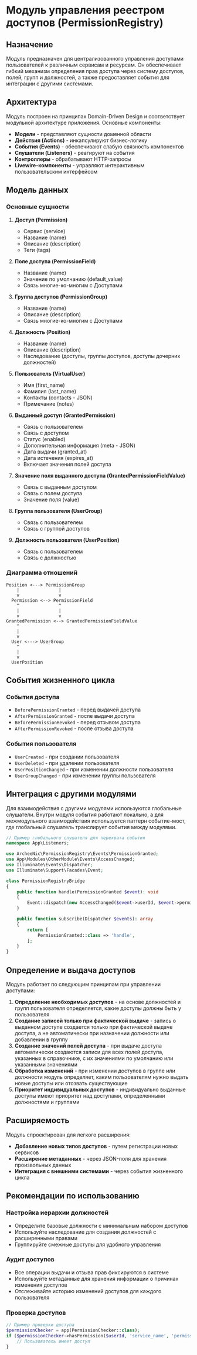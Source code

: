 # Модуль управления реестром доступов (PermissionRegistry)

## Назначение

Модуль предназначен для централизованного управления доступами пользователей к различным сервисам и ресурсам. Он обеспечивает гибкий механизм определения прав доступа через систему доступов, полей, групп и должностей, а также предоставляет события для интеграции с другими системами.

## Архитектура

Модуль построен на принципах Domain-Driven Design и соответствует модульной архитектуре приложения. Основные компоненты:

- **Модели** - представляют сущности доменной области
- **Действия (Actions)** - инкапсулируют бизнес-логику
- **События (Events)** - обеспечивают слабую связность компонентов
- **Слушатели (Listeners)** - реагируют на события
- **Контроллеры** - обрабатывают HTTP-запросы
- **Livewire-компоненты** - управляют интерактивным пользовательским интерфейсом

## Модель данных

### Основные сущности

1. **Доступ (Permission)**
    - Сервис (service)
    - Название (name)
    - Описание (description)
    - Теги (tags)

2. **Поле доступа (PermissionField)**
    - Название (name)
    - Значение по умолчанию (default_value)
    - Связь многие-ко-многим с Доступами

3. **Группа доступов (PermissionGroup)**
    - Название (name)
    - Описание (description)
    - Связь многие-ко-многим с Доступами

4. **Должность (Position)**
    - Название (name)
    - Описание (description)
    - Наследование (доступы, группы доступов, доступы дочерних должностей)

5. **Пользователь (VirtualUser)**
    - Имя (first_name)
    - Фамилия (last_name)
    - Контакты (contacts - JSON)
    - Примечание (notes)

6. **Выданный доступ (GrantedPermission)**
    - Связь с пользователем
    - Связь с доступом
    - Статус (enabled)
    - Дополнительная информация (meta - JSON)
    - Дата выдачи (granted_at)
    - Дата истечения (expires_at)
    - Включает значения полей доступа

7. **Значение поля выданного доступа (GrantedPermissionFieldValue)**
    - Связь с выданным доступом
    - Связь с полем доступа
    - Значение поля (value)

7. **Группа пользователя (UserGroup)**
    - Связь с пользователем
    - Связь с группой доступов

8. **Должность пользователя (UserPosition)**
    - Связь с пользователем
    - Связь с должностью

### Диаграмма отношений

```
Position <---> PermissionGroup
    |               |
    v               v
  Permission <--> PermissionField
    ^               ^
    |               |
    v               v
GrantedPermission <--> GrantedPermissionFieldValue
    ^
    |
    v
  User <---> UserGroup
    ^
    |
    v
  UserPosition
```

## События жизненного цикла

### События доступа
- `BeforePermissionGranted` - перед выдачей доступа
- `AfterPermissionGranted` - после выдачи доступа
- `BeforePermissionRevoked` - перед отзывом доступа
- `AfterPermissionRevoked` - после отзыва доступа

### События пользователя
- `UserCreated` - при создании пользователя
- `UserDeleted` - при удалении пользователя
- `UserPositionChanged` - при изменении должности пользователя
- `UserGroupChanged` - при изменении группы пользователя

## Интеграция с другими модулями

Для взаимодействия с другими модулями используются глобальные слушатели.
Внутри модуля события работают локально, а для межмодульного взаимодействия
используется паттерн событие-мост, где глобальный слушатель транслирует
события между модулями.

```php
// Пример глобального слушателя для перехвата события
namespace App\Listeners;

use ArcheeNic\PermissionRegistry\Events\PermissionGranted;
use App\Modules\OtherModule\Events\AccessChanged;
use Illuminate\Events\Dispatcher;
use Illuminate\Support\Facades\Event;

class PermissionRegistryBridge
{
    public function handle(PermissionGranted $event): void
    {
        Event::dispatch(new AccessChanged($event->userId, $event->permissionName));
    }

    public function subscribe(Dispatcher $events): array
    {
        return [
            PermissionGranted::class => 'handle',
        ];
    }
}
```

## Определение и выдача доступов

Модуль работает по следующим принципам при управлении доступами:

1. **Определение необходимых доступов** - на основе должностей и групп пользователя определяется, какие доступы должны быть у пользователя
2. **Создание записей только при фактической выдаче** - запись о выданном доступе создается только при фактической выдаче доступа, а не автоматически при назначении должности или добавлении в группу
3. **Создание значений полей доступа** - при выдаче доступа автоматически создаются записи для всех полей доступа, указанных в справочнике, с их значениями по умолчанию или указанными значениями
4. **Обработка изменений** - при изменении доступов в группе или должности модуль определяет, каким пользователям нужно выдать новые доступы или отозвать существующие
4. **Приоритет индивидуальных доступов** - индивидуально выданные доступы имеют приоритет над доступами, определенными должностями и группами

## Расширяемость

Модуль спроектирован для легкого расширения:

- **Добавление новых типов доступов** - путем регистрации новых сервисов
- **Расширение метаданных** - через JSON-поля для хранения произвольных данных
- **Интеграция с внешними системами** - через события жизненного цикла

## Рекомендации по использованию

### Настройка иерархии должностей
- Определите базовые должности с минимальным набором доступов
- Используйте наследование для создания должностей с расширенными правами
- Группируйте смежные доступы для удобного управления

### Аудит доступов
- Все операции выдачи и отзыва прав фиксируются в системе
- Используйте метаданные для хранения информации о причинах изменения доступов
- Отслеживайте историю изменений доступов для каждого пользователя

### Проверка доступов
```php
// Пример проверки доступа
$permissionChecker = app(PermissionChecker::class);
if ($permissionChecker->hasPermission($userId, 'service_name', 'permission_name')) {
    // Пользователь имеет доступ
}
```
